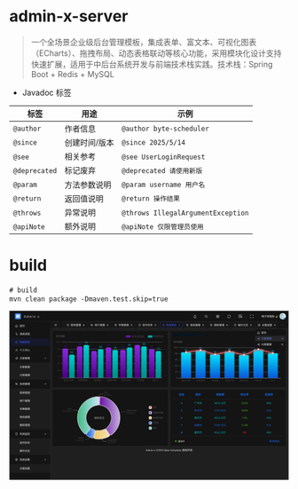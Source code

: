 # admin-x-server

>一个全场景企业级后台管理模板，集成表单、富文本、可视化图表（ECharts）、拖拽布局、动态表格联动等核心功能，采用模块化设计支持快速扩展，适用于中后台系统开发与前端技术栈实践。技术栈：Spring Boot + Redis + MySQL

- Javadoc 标签

| 标签            | 用途      | 示例                                 |
|---------------|---------|------------------------------------|
| `@author`     | 作者信息    | `@author byte-scheduler`           |
| `@since`      | 创建时间/版本 | `@since 2025/5/14`                 |
| `@see`        | 相关参考	   | `@see UserLoginRequest`            |
| `@deprecated` | 标记废弃	   | `@deprecated 请使用新版`                |
| `@param`      | 方法参数说明	 | `@param username 用户名`              |
| `@return`     | 返回值说明	  | `@return 操作结果`                     |
| `@throws`     | 异常说明	   | `@throws IllegalArgumentException` |
| `@apiNote`    | 额外说明	   | `@apiNote 仅限管理员使用`                 |

# build
```shell
# build
mvn clean package -Dmaven.test.skip=true
```
![dashboard.png](docs/dashboard.png)

